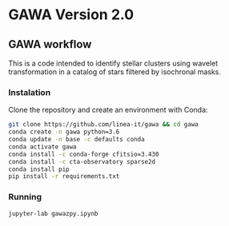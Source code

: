 # GAWA Version 2.0

## GAWA workflow

This is a code intended to identify stellar clusters using wavelet transformation in a catalog of stars filtered by isochronal masks.

### Instalation

Clone the repository and create an environment with Conda:
```bash
git clone https://github.com/linea-it/gawa && cd gawa 
conda create -n gawa python=3.6
conda update -n base -c defaults conda
conda activate gawa
conda install -c conda-forge cfitsio=3.430
conda install -c cta-observatory sparse2d
conda install pip
pip install -r requirements.txt
```

### Running

```bash
jupyter-lab gawazpy.ipynb
```
